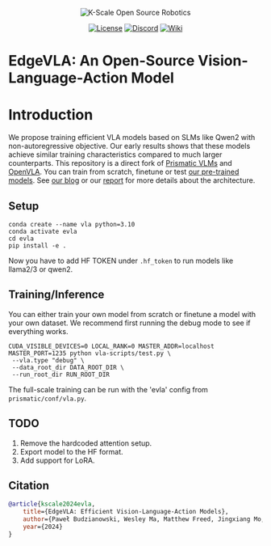 <p align="center">
  <picture>
    <img alt="K-Scale Open Source Robotics" src="https://media.kscale.dev/kscale-open-source-header.png" style="max-width: 100%;">
  </picture>
</p>

<div align="center">

[![License](https://img.shields.io/badge/license-MIT-green)](https://github.com/kscalelabs/onshape/blob/main/LICENSE)
[![Discord](https://img.shields.io/discord/1224056091017478166)](https://discord.gg/k5mSvCkYQh)
[![Wiki](https://img.shields.io/badge/wiki-humanoids-black)](https://humanoids.wiki)
</div>

# EdgeVLA: An Open-Source Vision-Language-Action Model

# Introduction
We propose training efficient VLA models based on SLMs like Qwen2 with non-autoregressive objective. Our early results shows that these models achieve similar training characteristics compared to much larger counterparts. This repository is a direct fork of [Prismatic VLMs](https://github.com/TRI-ML/prismatic-vlms) and [OpenVLA](https://github.com/openvla/openvla). You can train from scratch, finetune or test [our pre-trained models]([https://kscale-public.s3.amazonaws.com/evla_09092024/](https://kscale-public.s3.amazonaws.com/evla_09092024/evla_09092024.tar.gz)). See [our blog](https://medium.com/@budzianowski/34baf4f434ec) or our [report](https://kscale-public.s3.amazonaws.com/evla_09092024/report.pdf) for more details about the architecture.

## Setup
```
conda create --name vla python=3.10
conda activate evla
cd evla
pip install -e .
```
Now you have to add HF TOKEN under `.hf_token` to run models like llama2/3 or qwen2.

## Training/Inference
You can either train your own model from scratch or finetune a model with your own dataset.
We recommend first running the debug mode to see if everything works.
```
CUDA_VISIBLE_DEVICES=0 LOCAL_RANK=0 MASTER_ADDR=localhost MASTER_PORT=1235 python vla-scripts/test.py \
 --vla.type "debug" \
 --data_root_dir DATA_ROOT_DIR \
 --run_root_dir RUN_ROOT_DIR
```
The full-scale training can be run with the 'evla' config from `prismatic/conf/vla.py`.


## TODO
1. Remove the hardcoded attention setup.
2. Export model to the HF format.
3. Add support for LoRA.


## Citation

```bibtex
@article{kscale2024evla,
    title={EdgeVLA: Efficient Vision-Language-Action Models},
    author={Paweł Budzianowski, Wesley Ma, Matthew Freed, Jingxiang Mo, Aaron Xie, Viraj Tipnis, Benjamin Bolte},
    year={2024}
} 
```
